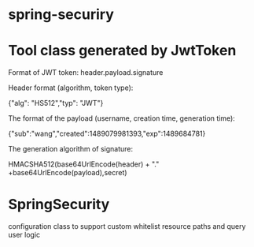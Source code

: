 # spring-securiry

# Tool class generated by JwtToken

  Format of JWT token: header.payload.signature
  
  Header format (algorithm, token type):
  
  {"alg": "HS512","typ": "JWT"}
  
  The format of the payload (username, creation time, generation time):
  
  {"sub":"wang","created":1489079981393,"exp":1489684781}
  
  The generation algorithm of signature:
  
  HMACSHA512(base64UrlEncode(header) + "." +base64UrlEncode(payload),secret)
  
 # SpringSecurity
 
  configuration class to support custom whitelist resource paths and query user logic
